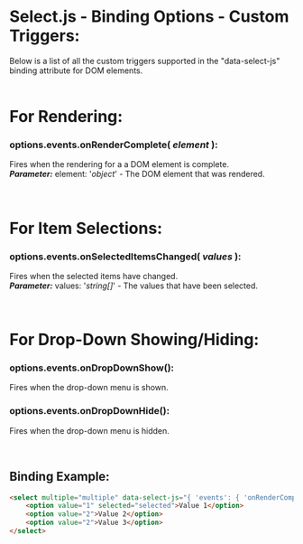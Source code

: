 # Select.js - Binding Options - Custom Triggers:

Below is a list of all the custom triggers supported in the "data-select-js" binding attribute for DOM elements.
<br>
<br>


<h1>For Rendering:</h1>

### options.events.onRenderComplete( *element* ):
Fires when the rendering for a a DOM element is complete.
<br>
***Parameter:*** element: '*object*' - The DOM element that was rendered.


<br>
<h1>For Item Selections:</h1>

### options.events.onSelectedItemsChanged( *values* ):
Fires when the selected items have changed.
<br>
***Parameter:*** values: '*string[]*' - The values that have been selected.


<br>
<h1>For Drop-Down Showing/Hiding:</h1>

### options.events.onDropDownShow():
Fires when the drop-down menu is shown.

### options.events.onDropDownHide():
Fires when the drop-down menu is hidden.

<br>


## Binding Example:

```markdown
<select multiple="multiple" data-select-js="{ 'events': { 'onRenderComplete': yourJsFunction } }">
    <option value="1" selected="selected">Value 1</option>
    <option value="2">Value 2</option>
    <option value="2">Value 3</option>
</select>
```